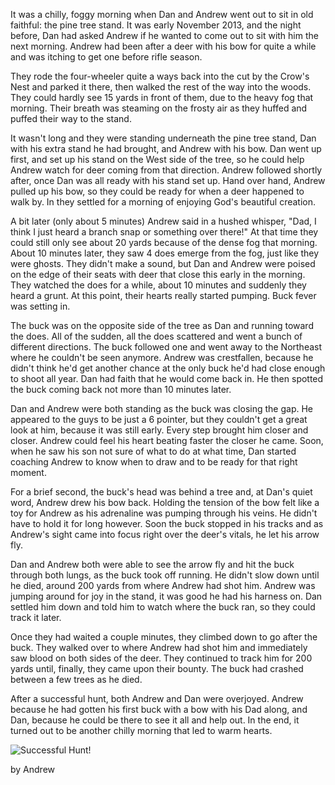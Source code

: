 It was a chilly, foggy morning when Dan and Andrew went out to sit in old faithful: the pine tree stand. It was early November 2013, and the night before, Dan had asked Andrew if he wanted to come out to sit with him the next morning. Andrew had been after a deer with his bow for quite a while and was itching to get one before rifle season. 

They rode the four-wheeler quite a ways back into the cut by the Crow's Nest and parked it there, then walked the rest of the way into the woods. They could hardly see 15 yards in front of them, due to the heavy fog that morning. Their breath was steaming on the frosty air as they huffed and puffed their way to the stand.

It wasn't long and they were standing underneath the pine tree stand, Dan with his extra stand he had brought, and Andrew with his bow. Dan went up first, and set up his stand on the West side of the tree, so he could help Andrew watch for deer coming from that direction. Andrew followed shortly after, once Dan was all ready with his stand set up. Hand over hand, Andrew pulled up his bow, so they could be ready for when a deer happened to walk by. In they settled for a morning of enjoying God's beautiful creation.

A bit later (only about 5 minutes) Andrew said in a hushed whisper, "Dad, I think I just heard a branch snap or something over there!" At that time they could still only see about 20 yards because of the dense fog that morning. About 10 minutes later, they saw 4 does emerge from the fog, just like they were ghosts. They didn't make a sound, but Dan and Andrew were poised on the edge of their seats with deer that close this early in the morning. They watched the does for a while, about 10 minutes and suddenly they heard a grunt. At this point, their hearts really started pumping. Buck fever was setting in.

The buck was on the opposite side of the tree as Dan and running toward the does. All of the sudden, all the does scattered and went a bunch of different directions. The buck followed one and went away to the Northeast where he couldn't be seen anymore. Andrew was crestfallen, because he didn't think he'd get another chance at the only buck he'd had close enough to shoot all year. Dan had faith that he would come back in. He then spotted the buck coming back not more than 10 minutes later. 

Dan and Andrew were both standing as the buck was closing the gap. He appeared to the guys to be just a 6 pointer, but they couldn't get a great look at him, because it was still early. Every step brought him closer and closer. Andrew could feel his heart beating faster the closer he came. Soon, when he saw his son not sure of what to do at what time, Dan started coaching Andrew to know when to draw and to be ready for that right moment.

For a brief second, the buck's head was behind a tree and, at Dan's quiet word, Andrew drew his bow back. Holding the tension of the bow felt like a toy for Andrew as his adrenaline was pumping through his veins. He didn't have to hold it for long however. Soon the buck stopped in his tracks and as Andrew's sight came into focus right over the deer's vitals, he let his arrow fly.

Dan and Andrew both were able to see the arrow fly and hit the buck through both lungs, as the buck took off running. He didn't slow down until he died, around 200 yards from where Andrew had shot him. Andrew was jumping around for joy in the stand, it was good he had his harness on. Dan settled him down and told him to watch where the buck ran, so they could track it later. 

Once they had waited a couple minutes, they climbed down to go after the buck. They walked over to where Andrew had shot him and immediately saw blood on both sides of the deer. They continued to track him for 200 yards until, finally, they came upon their bounty. The buck had crashed between a few trees as he died. 

After a successful hunt, both Andrew and Dan were overjoyed. Andrew because he had gotten his first buck with a bow with his Dad along, and Dan, because he could be there to see it all and help out. In the end, it turned out to be another chilly morning that led to warm hearts.

![Successful Hunt!](/content/images/2014/12/Buck-2013.jpg)

by Andrew

